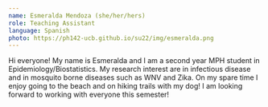 ```yaml
---
name: Esmeralda Mendoza (she/her/hers)
role: Teaching Assistant
language: Spanish
photo: https://ph142-ucb.github.io/su22/img/esmeralda.png
---
```


Hi everyone! My name is Esmeralda and I am a second year MPH student in Epidemiology/Biostatistics. My research interest are in infectious disease and in mosquito borne diseases such as WNV and Zika. On my spare time I enjoy going to the beach and on hiking trails with my dog! I am looking forward to working with everyone this semester!
